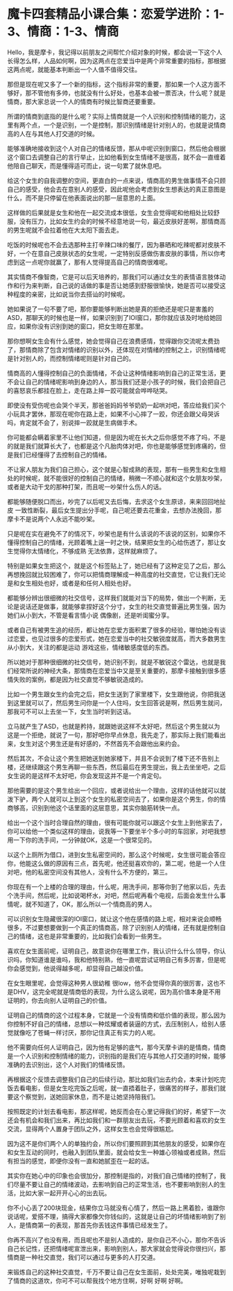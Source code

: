 # 魔卡四套精品小课合集：恋爱学进阶：1-3、情商：1-3、情商

Hello，我是摩卡，我记得以前朋友之间帮忙介绍对象的时候，都会说一下这个人长得怎么样，人品如何啊，因为这两点在恋爱当中是两个非常重要的指标，那根据这两点呢，就能基本判断出一个人值不值得交往。

那但是现在呢又多了一个新的指标，这个指标非常的重要，那如果一个人这方面不够好，那不管他有多帅，也就没有什么好处，也基本会被一票否决，什么呢？就是情商，那大家总说一个人的情商有时候比智商还要重要。

所谓的情商到底指的是什么呢？实际上情商就是一个人识别和控制情绪的能力，这里有两个点，一个是识别，一个是控制，那识别情绪是针对别人的，也就是说情商高的人在与其他人打交道的时候。

能够准确地接收到这个人对自己的情绪反馈，那从中呢识别到窗口，然后他会根据这个窗口去调整自己的言行举止，比如他看到女生情绪不是很高，就不会一直缠着他陪自己聊天，而是懂得适可而止，说一句累了就休息吧。

给这个女生的自我调整的空间，更直白的一点来说，情商高的男生做事情不会只顾自己的感受，他会去在意别人的感受，因此呢他会考虑到女生想表达的真正意图是什么，而不是只停留在他表面说出的那一层意思的上面。

这样做的后果就是女生和他在一起交流成本很低，女生会觉得呢和他相处比较舒服，没有压力，比如女生约会的时候不经意地说一句，最近皮肤好差啊，那情商高的男生呢就不会拉着他在大太阳下面去走。

吃饭的时候呢也不会去选那种主打辛辣口味的餐厅，因为暴晒和吃辣呢都对皮肤不好，一个在意自己皮肤状态的女生呢，一定特别反感做伤害皮肤的事情，所以你考虑到这一点呢你就赢了，那有人觉得提高自己的情商很难呢。

其实情商不像智商，它是可以后天培养的，那我们可以通过女生的表情语言肢体动作和行为来判断，自己说的话做的事是否让她感到舒服很愉快，她是否可以接受这种程度的亲密，比如说当你去搭讪的时候呢。

她如果说了一句不要了吧，那你要能够判断出她是真的拒绝还是呢只是害羞的ASD，那聊天的时候也是一样，如果识别到了IOI窗口，那你就应该及时地给她回应，如果你没有识别到她的窗口，把女生晾在那里。

那你想啊女生会有什么感觉，她会觉得自己在浪费感情，觉得跟你交流呢太费劲了，那情商除了包含对情绪的识别以外，还体现在对情绪的控制之上，识别情绪呢是针对别人的，而控制情绪呢则是针对自己的。

情商高的人懂得控制自己的负面情绪，不会让这种情绪影响到自己的正常生活，更不会让自己的情绪呢影响到身边的人，那当我们还是小孩子的时候，我们会把自己的喜怒哀乐都挂在脸上，走在路上摔一跤可能就会哗哗哒哭。

即使没有受伤呢也会哭个半天，那爸爸妈妈爷爷奶奶一起哄对吧，答应给我们买个小玩具才罢休，那现在呢你在路上走，如果不小心摔了一跤，你还会跟父母哭诉吗，肯定就不会了，别说摔一跤就是生病做手术。

你可能都会瞒着家里不让他们知道，但是因为呢在长大之后你感觉不疼了吗，不是的就是我们就算长大了，也都是这个凡胎肉体对吧，你也是能够感觉到疼痛的，但是我们已经懂得了去控制自己的情绪。

不让家人朋友为我们自己担心，这个就是心智成熟的表现，那有一些男生和女生相处的时候呢，就不能很好的控制自己的情绪，稍微一不顺心就和这个女朋友吵架，或者是大动干戈的那种打架，而且呢一吵架什么伤人的话。

都能够随便脱口而出，吵完了以后呢又去后悔，去求这个女生原谅，来来回回地扯皮 一致性断裂，最后女生提出分手呢，自己呢还要去花重金，去想办法挽回，那摩卡不是说两个人永远不能吵架。

只是呢在实在避免不了的情况下，吵架也是有什么该说的不该说的区别，如果你不懂得控制自己的情绪，光顾着嘴上逞一时之快，结果把女生的心给伤透了，那让女生觉得你太情绪化，不够成熟 无法依靠，这样就麻烦了。

特别是如果女生把这个，就是这个标签贴上了，她已经有了这种定见了之后，那么再想挽回就比较困难了，你可以把情商理解成一种高度的社交直觉，它让我们无论是和女生相处也好，或者是和任何人相处也好。

都能够分辨出很细微的社交信号，这样我们就能对当下的局势，做出一个判断，无论是说话还是做事，就能够拿捏好这个分寸，女生的社交直觉普遍比男生强，因为她们从小到大，不管是看言情小说 偶像剧，还是听闺蜜分享。

或者自己有被男生追的经历，都让她在恋爱方面积累了很多的经验，哪怕她没有谈过恋爱，也见过很多的恋爱形式，她在恋爱当中的社交敏锐度就高，而大多数男生从小到大，关注的都是运动 游戏这些，情绪敏感度低的东西。

所以她对于那种很细微的社交信号，她识别不到，就是不敏锐这个雷达，也就是我们经常所说的神经大条，那情商在恋爱当中又是至关重要的，那摩卡接触到很多感情失败的案例，都是因为社交直觉不够敏锐造成的。

比如一个男生跟女生约会完之后，把女生送到了家里楼下，女生跟他说，你把我送到这里就可以了，然后男生问你是一个人住吗，女生回答说是啊，然后男生就问，那我可不可以上去坐一下，女生当时听到这话。

立马就产生了ASD，也就是矜持，就跟她说这样不太好吧，然后这个男生就以为这是一个拒绝，就说了一句，那好吧你早点休息，我先走了，那实际上我们能看出来，女生对这个男生还是有好感的，不然首先不会跟他出来约会。

然后其次，不会让这个男生把她送到她家楼下，并且不会说到了楼下还不告别上楼，还继续跟这个男生再聊一些东西，然后最后在男生提出，我上去坐坐吧，之后女生说的是这样不太好吧，你会发现这并不是一个肯定句。

那他需要的是这个男生给出一个回应，或者说给出一个理由，这样的话他就可以就泼下驴，两个人就可以上到这个女生的私密空间去了，如果你是这个男生，你的情商够高，识别到他这个话里面的这层意思，其实你脑筋转快一点。

给出一个这个当时合理自然的理由，很有可能你就可以跟这个女生上到他家去了，你可以给他一个类似这样的理由，说我等一下要坐半个多小时的车回家，对吧我想用一下你的洗手间，一分钟就OK，这是一个很常见的。

以这个上厕所为借口，进到女生私密空间的，那么这个时候呢，女生很可能会答应你，他能这么做的原因有三点，首先呢，他还挺喜欢你的，第二呢，他是一个人住对吧，他的私密空间没有其他人，没有什么不方便的，第三。

你现在有一个上楼的合理的理由，什么呢，用洗手间，那等你到了他家以后，先去个洗手间，然后呢，比如说喝杯水，对吧，然后呢再看个电视，后面会发生什么事情呢，就不知道了，OK，那么所以一个情商高的男人。

可以识别女生隐藏很深的IOI窗口，就让这个他在感情的路上呢，相对来说会顺畅很多，不过要想要做到一个真正的情商高，除了识别别人的情绪，还有就是控制自己的情绪，这也是非常重要的，比如我们会看到一些男生。

喜欢在女生面前呢，证明自己，故意说你在哪里工作，我认识什么什么领导，你认识吗，你知道谁是谁吗，我和他特别熟，他一直呢尝试证明自己有多厉害，但是呢你会感觉到，他说得越多呢，却显得自己越没价值。

在女生眼里呢，会觉得这种男人很幼稚 很low，他不会觉得你真的很厉害，这也不是DHV，这完全呢就是情商低的表现，为什么这么说呢，因为高价值本身是不用证明的，你去向别人证明自己的价值。

证明自己的情商的这个过程本身，它就是一个没有情商和低价值的表现，那么因为你控制不好自己的情绪，总想以一种炫耀或者装逼的方式，去压制别人，给别人感觉就像吃了苍蝇一样讨厌，那你记住真正有实力的人呢。

他不需要向任何人证明自己，因为他有足够的底气，那今天摩卡讲的是情商，情商是一个人识别和控制情绪的能力，识别指的是我们在与其他人打交道的时候，能够准确的去识别出，这个人对我们的情绪反馈。

再根据这个反馈去调整我们自己的后续行动，那比如我们出去约会，本来计划吃完饭去看电影，但是女生吃完饭之后呢，就一直捂着肚子，很痛苦的样子，那我们就要这个察觉到，送她回家休息，而不是让她坚持陪我们。

按照既定的计划去看电影，那这样呢，她反而会在心里记得我们的好，希望下一次还会有机会和我们出来，再比如我们和一群朋友出去玩，不要光顾着和喜欢的女生交流，显得两个人置身于团队之外，这样女生也会觉得很尴尬。

因为这不是你们两个人的单独约会，所以你们要照顾到其他朋友的感受，如果你在和女生互动的同时，也融入到团队里面，就会给女生一种雄心领袖或者成熟，然后有担当的感觉，即便你没有一直和她腻歪在一起的话。

其实你在她心中的印象也会很加分，那控制是指的，对我们自己情绪的控制了，我们尽量不要让自己的情绪波动，去影响到自己的正常生活，也不要影响到别人的生活，比如大家一起开开心心的出去玩。

你不小心丢了200块现金，结果你立马就没有心情了，然后一路上黑着脸，谁跟你说话呢，爱搭不理，搞得大家都像欠你钱似的，这就是让自己的坏情绪影响到了别人，是情商第一的表现，那首先你丢钱这件事情已经发生了。

你再不高兴了也没有用，而且呢也不是别人造成的，是你自己不小心，那你不告诉自己长记性，还把情绪呢宣泄出来，影响到别人，那大家就会觉得说你很扫兴，那情商是一种社交直觉，我们可以通过与更多的人打交道。

来锻炼自己的这种社交直觉，千万不要让自己在女生面前，处处完美，唯独呢栽到了情商的这道坎，你可不可以帮我找个地方住啊，好啊 好啊 好啊。

